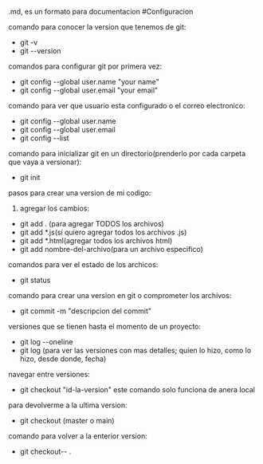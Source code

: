 .md, es un formato para documentacion 
#Configuracion 

comando para conocer la version que tenemos de git:
-  git -v
- git --version

comandos para configurar git por primera vez:
-  git config --global user.name "your name"
-  git config --global user.email "your email"

comando para ver que usuario esta configurado o el correo electronico:
- git config --global user.name
- git config --global user.email
- git config --list


comando para inicializar git en un directorio(prenderlo por cada carpeta que vaya a versionar):
- git init

pasos para crear una version de mi codigo:
1. agregar los cambios:
- git add . (para agregar TODOS los archivos)
- git add *.js(si quiero agregar todos los archivos .js)
- git add *.html(agregar todos los archivos html)
- git add nombre-del-archivo(para un archivo especifico)

comandos para ver el estado de los archicos:
- git status

comando para crear una version en git o comprometer los archivos:
- git commit -m "descripcion del commit"

versiones que se tienen hasta el momento de un proyecto:
- git log --oneline
- git log (para ver las versiones con mas detalles; quien lo hizo, como lo hizo, desde donde, fecha)

navegar entre versiones:
- git checkout "id-la-version" este comando solo funciona de anera local 

para devolverme a la ultima version:
- git checkout (master o main)

comando para volver a la enterior version:
- git checkout-- .









